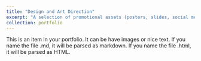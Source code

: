 ```yaml
---
title: "Design and Art Direction"
excerpt: "A selection of promotional assets (posters, slides, social media content, etc.) that I have designed or provided art direction for.<br/><img src='/images/500x300.png'>"
collection: portfolio
---
```


This is an item in your portfolio. It can be have images or nice text. If you name the file .md, it will be parsed as markdown. If you name the file .html, it will be parsed as HTML. 
